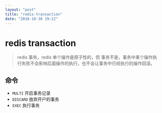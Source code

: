```yaml
---
layout: "post"
title: "redis-transaction"
date: "2018-10-30 19:12"
---
```


# redis transaction

> redis 事务，redis 单个操作是原子性的，但 事务不是，事务中某个操作执行失败不会影响后面操作的执行，也不会让事务中已经执行的操作回滚。

## 命令

- `MULTI` 开启事务记录
- `DISCARD` 放弃开户的事务
- `EXEC` 执行事务
